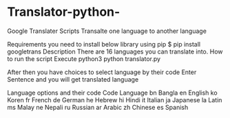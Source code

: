 # Translator-python-
Google Translater Scripts
Transalte one language to another language

Requirements
you need to install below library using pip
$ pip install googletrans
Description
There are 16 languages you can translate into.
How to run the script
Execute python3 python translator.py

After then you have choices to select language by their code
Enter Sentence and you will get translated language

Language options and their code
Code	Language
bn	Bangla
en	English
ko	Koren
fr	French
de	German
he	Hebrew
hi	Hindi
it	Italian
ja	Japanese
la	Latin
ms	Malay
ne	Nepali
ru	Russian
ar	Arabic
zh	Chinese
es	Spanish
